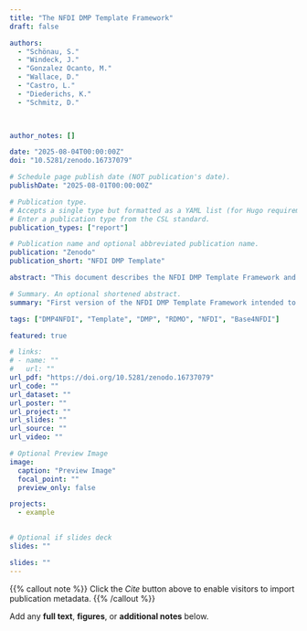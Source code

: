 ```yaml
---
title: "The NFDI DMP Template Framework"
draft: false

authors:
  - "Schönau, S."
  - "Windeck, J."
  - "Gonzalez Ocanto, M."
  - "Wallace, D."
  - "Castro, L."
  - "Diederichs, K."
  - "Schmitz, D."

  

author_notes: []

date: "2025-08-04T00:00:00Z"
doi: "10.5281/zenodo.16737079"

# Schedule page publish date (NOT publication's date).
publishDate: "2025-08-01T00:00:00Z"

# Publication type.
# Accepts a single type but formatted as a YAML list (for Hugo requirements).
# Enter a publication type from the CSL standard.
publication_types: ["report"]

# Publication name and optional abbreviated publication name.
publication: "Zenodo"
publication_short: "NFDI DMP Template"

abstract: "This document describes the NFDI DMP Template Framework and illustrates its use. The framework is intended to serve as a uniform standard for DMP template development for the NFDI consortia and to provide an initial basic DMP template. At the same time, it is openly available, and suitable for reuse."

# Summary. An optional shortened abstract.
summary: "First version of the NFDI DMP Template Framework intended to serve as a uniform standard for DMP template development"

tags: ["DMP4NFDI", "Template", "DMP", "RDMO", "NFDI", "Base4NFDI"]

featured: true

# links:
# - name: ""
#   url: ""
url_pdf: "https://doi.org/10.5281/zenodo.16737079"
url_code: ""
url_dataset: ""
url_poster: ""
url_project: ""
url_slides: ""
url_source: ""
url_video: ""

# Optional Preview Image
image:
  caption: "Preview Image"
  focal_point: ""
  preview_only: false

projects:
  - example
  

# Optional if slides deck
slides: ""

slides: ""
---
```


{{% callout note %}}
Click the _Cite_ button above to enable visitors to import publication metadata.
{{% /callout %}}

Add any **full text**, **figures**, or **additional notes** below.
